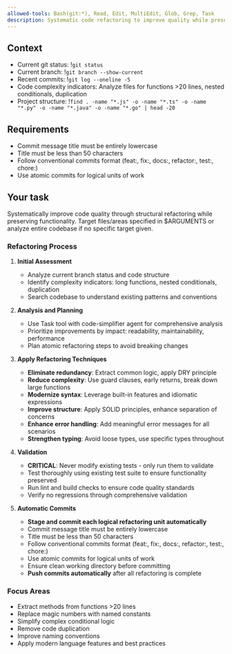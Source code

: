 ```yaml
---
allowed-tools: Bash(git:*), Read, Edit, MultiEdit, Glob, Grep, Task
description: Systematic code refactoring to improve quality while preserving functionality
---
```


## Context

- Current git status: !`git status`
- Current branch: !`git branch --show-current`
- Recent commits: !`git log --oneline -5`
- Code complexity indicators: Analyze files for functions >20 lines, nested conditionals, duplication
- Project structure: !`find . -name "*.js" -o -name "*.ts" -o -name "*.py" -o -name "*.java" -o -name "*.go" | head -20`

## Requirements

- Commit message title must be entirely lowercase
- Title must be less than 50 characters
- Follow conventional commits format (feat:, fix:, docs:, refactor:, test:, chore:)
- Use atomic commits for logical units of work

## Your task

Systematically improve code quality through structural refactoring while preserving functionality. Target files/areas specified in $ARGUMENTS or analyze entire codebase if no specific target given.

### Refactoring Process

1. **Initial Assessment**
   - Analyze current branch status and code structure
   - Identify complexity indicators: long functions, nested conditionals, duplication
   - Search codebase to understand existing patterns and conventions

2. **Analysis and Planning**
   - Use Task tool with code-simplifier agent for comprehensive analysis
   - Prioritize improvements by impact: readability, maintainability, performance
   - Plan atomic refactoring steps to avoid breaking changes

3. **Apply Refactoring Techniques**
   - **Eliminate redundancy**: Extract common logic, apply DRY principle
   - **Reduce complexity**: Use guard clauses, early returns, break down large functions
   - **Modernize syntax**: Leverage built-in features and idiomatic expressions
   - **Improve structure**: Apply SOLID principles, enhance separation of concerns
   - **Enhance error handling**: Add meaningful error messages for all scenarios
   - **Strengthen typing**: Avoid loose types, use specific types throughout

4. **Validation**
   - **CRITICAL**: Never modify existing tests - only run them to validate
   - Test thoroughly using existing test suite to ensure functionality preserved
   - Run lint and build checks to ensure code quality standards
   - Verify no regressions through comprehensive validation

5. **Automatic Commits**
   - **Stage and commit each logical refactoring unit automatically**
   - Commit message title must be entirely lowercase
   - Title must be less than 50 characters
   - Follow conventional commits format (feat:, fix:, docs:, refactor:, test:, chore:)
   - Use atomic commits for logical units of work
   - Ensure clean working directory before committing
   - **Push commits automatically** after all refactoring is complete

### Focus Areas

- Extract methods from functions >20 lines
- Replace magic numbers with named constants
- Simplify complex conditional logic
- Remove code duplication
- Improve naming conventions
- Apply modern language features and best practices
